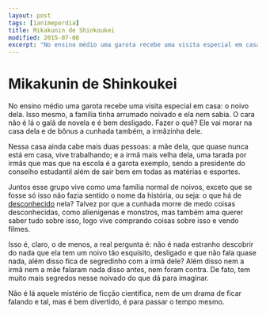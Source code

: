 ```yaml
---
layout: post
tags: [1animepordia]
title: Mikakunin de Shinkoukei
modified: 2015-07-08
excerpt: "No ensino médio uma garota recebe uma visita especial em casa: o noivo dela. Isso mesmo, a família tinha arrumado noivado e ela nem sabia. O cara não é lá o galã de novela e é bem desligado. Fazer o quê? Ele vai morar na casa dela e de bônus a cunhada também, a irmãzinha dele."
---
```


Mikakunin de Shinkoukei
=======================

No ensino médio uma garota recebe uma visita especial em casa: o noivo
dela. Isso mesmo, a família tinha arrumado noivado e ela nem sabia. O
cara não é lá o galã de novela e é bem desligado. Fazer o quê? Ele vai
morar na casa dela e de bônus a cunhada também, a irmãzinha dele.

Nessa casa ainda cabe mais duas pessoas: a mãe dela, que quase nunca
está em casa, vive trabalhando; e a irmã mais velha dela, uma tarada por
irmãs que mas que na escola é a garota exemplo, sendo a presidente do
conselho estudantil além de sair bem em todas as matérias e esportes.

Juntos esse grupo vive como uma família normal de noivos, exceto que se
fosse só isso não fazia sentido o nome da história, ou seja: o que há de
[desconhecido](http://jisho.org/search/mikakunin) nela? Talvez por que a
cunhada morre de medo coisas desconhecidas, como alienígenas e monstros,
mas também ama querer saber tudo sobre isso, logo vive comprando coisas
sobre isso e vendo filmes.

Isso é, claro, o de menos, a real pergunta é: não é nada estranho
descobrir do nada que ela tem um noivo tão esquisito, desligado e que
não fala quase nada, além disso fica de segredinho com a irmã dele? Além
disso nem a irmã nem a mãe falaram nada disso antes, nem foram contra.
De fato, tem muito mais segredos nesse noivado do que dá para imaginar.

Não é lá aquele mistério de ficção cientifica, nem de um drama de ficar
falando e tal, mas é bem divertido, é para passar o tempo mesmo.


